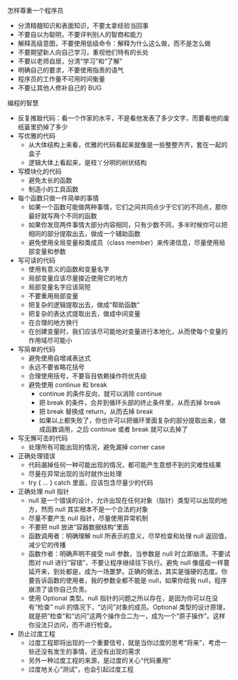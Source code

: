 怎样尊重一个程序员
* 分清精髓知识和表面知识，不要太拿经验当回事
* 不要自以为聪明，不要评判别人的智商和能力
* 解释高级意图，不要使用低级命令：解释为什么这么做，而不是怎么做
* 不要期望新人向自己学习，重视他们特有的长处
* 不要以老师自居，分清“学习”和“了解”
* 明确自己的要求，不要使用指责的语气
* 程序员的工作量不可用时间衡量
* 不要让其他人修补自己的 BUG

编程的智慧
* 反复推敲代码：看一个作家的水平，不是看他发表了多少文字，而要看他的废纸篓里扔掉了多少
* 写优雅的代码
  * 从大体结构上来看，优雅的代码看起来就像是一些整整齐齐，套在一起的盒子
  * 逻辑大体上看起来，是枝丫分明的树状结构
* 写模块化的代码
  * 避免太长的函数
  * 制造小的工具函数
* 每个函数只做一件简单的事情
  * 如果一个函数可能做两种事情，它们之间共同点少于它们的不同点，那你最好就写两个不同的函数
  * 如果你发现两件事情大部分内容相同，只有少数不同，多半时候你可以把相同的部分提取出去，做成一个辅助函数
  * 避免使用全局变量和类成员（class member）来传递信息，尽量使用局部变量和参数
* 写可读的代码
  * 使用有意义的函数和变量名字
  * 局部变量应该尽量接近使用它的地方
  * 局部变量名字应该简短
  * 不要重用局部变量
  * 把复杂的逻辑提取出去，做成“帮助函数”
  * 把复杂的表达式提取出去，做成中间变量
  * 在合理的地方换行
  * 在创建变量时，我们应该尽可能地对变量进行本地化，从而使每个变量的作用域尽可能小
* 写简单的代码
  * 避免使用自增减表达式
  * 永远不要省略花括号
  * 合理使用括号，不要盲目依赖操作符优先级
  * 避免使用 continue 和 break
    * continue 的条件反向，就可以消除 continue
    * 把 break 的条件，合并到循环头部的终止条件里，从而去掉 break
    * 把 break 替换成 return，从而去掉 break
    * 如果以上都失败了，你也许可以把循环里面复杂的部分提取出来，做成函数调用，之后 continue 或者 break 就可以去掉了
* 写无懈可击的代码
  * 处理所有可能出现的情况，避免漏掉 corner case
* 正确处理错误
  * 代码漏掉任何一种可能出现的情况，都可能产生意想不到的灾难性结果
  * 尽量在异常出现的当时就作出处理
  * try { … } catch 里面，应该包含尽量少的代码
* 正确处理 null 指针
  * null 是一个错误的设计，允许出现在任何对象（指针）类型可以出现的地方，然而 null 其实根本不是一个合法的对象
  * 尽量不要产生 null 指针，尽量使用异常机制
  * 不要把 null 放进“容器数据结构”里面
  * 函数调用者：明确理解 null 所表示的意义，尽早检查和处理 null 返回值，减少它的传播
  * 函数作者：明确声明不接受 null 参数，当参数是 null 时立即崩溃。不要试图对 null 进行“容错”，不要让程序继续往下执行。避免 null 像瘟疫一样蔓延开来，到处都是，成为一场噩梦。正确的做法，其实是强硬的态度。你要告诉函数的使用者，我的参数全都不能是 null，如果你给我 null，程序崩溃了该你自己负责。
  * 使用 Optional 类型。null 指针的问题之所以存在，是因为你可以在没有“检查” null 的情况下，“访问”对象的成员。Optional 类型的设计原理，就是把“检查”和“访问”这两个操作合二为一，成为一个“原子操作”。这样你没法只访问，而不进行检查。
* 防止过度工程
  * 过度工程即将出现的一个重要信号，就是当你过度的思考“将来”，考虑一些还没有发生的事情，还没有出现的需求
  * 另外一种过度工程的来源，是过度的关心“代码重用”
  * 过度地关心“测试”，也会引起过度工程